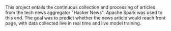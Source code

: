 This project entails the continuous collection and processing of articles from the tech news aggregator "Hacker News". Apache Spark was used to this end. The goal was to predict whether the news article would reach front page, with data collected live in real time and live model training.
